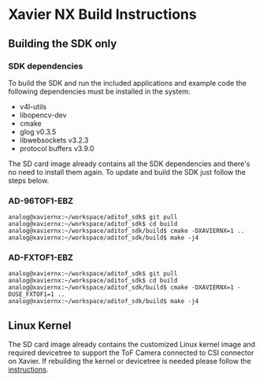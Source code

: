 # Xavier NX Build Instructions


## Building the SDK only

### SDK dependencies
To build the SDK and run the included applications and example code the following dependencies must be installed in the system:
 - v4l-utils
 - libopencv-dev
 - cmake
 - glog v0.3.5
 - libwebsockets v3.2.3
 - protocol buffers v3.9.0

The SD card image already contains all the SDK dependencies and there's no need to install them again. To update and build the SDK just follow the steps below.

### AD-96TOF1-EBZ

```console
analog@xaviernx:~/workspace/aditof_sdk$ git pull
analog@xaviernx:~/workspace/aditof_sdk$ cd build
analog@xaviernx:~/workspace/aditof_sdk/build$ cmake -DXAVIERNX=1 ..
analog@xaviernx:~/workspace/aditof_sdk/build$ make -j4
```

### AD-FXTOF1-EBZ

```console
analog@xaviernx:~/workspace/aditof_sdk$ git pull
analog@xaviernx:~/workspace/aditof_sdk$ cd build
analog@xaviernx:~/workspace/aditof_sdk/build$ cmake -DXAVIERNX=1 -DUSE_FXTOF1=1 ..
analog@xaviernx:~/workspace/aditof_sdk/build$ make -j4
```

## Linux Kernel
The SD card image already contains the customized Linux kernel image and required devicetree to support the ToF Camera connected to CSI connector on Xavier.
If rebuilding the kernel or devicetree is needed please follow the [instructions](https://wiki.analog.com/resources/eval/user-guides/ad-96tof1-ebz/ug_xavier_nx).
